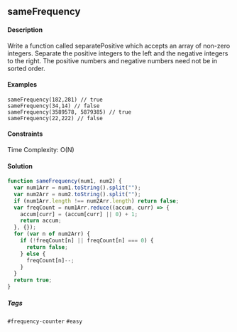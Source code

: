 ## sameFrequency

#### Description

Write a function called separatePositive which accepts an array of non-zero integers. Separate the positive integers to the left and the negative integers to the right. The positive numbers and negative numbers need not be in sorted order.

#### Examples

`sameFrequency(182,281) // true`<br>
`sameFrequency(34,14) // false` <br>
`sameFrequency(3589578, 5879385) // true` <br>
`sameFrequency(22,222) // false`

#### Constraints

Time Complexity: O(N)

#### Solution

```js
function sameFrequency(num1, num2) {
  var num1Arr = num1.toString().split("");
  var num2Arr = num2.toString().split("");
  if (num1Arr.length !== num2Arr.length) return false;
  var freqCount = num1Arr.reduce((accum, curr) => {
    accum[curr] = (accum[curr] || 0) + 1;
    return accum;
  }, {});
  for (var n of num2Arr) {
    if (!freqCount[n] || freqCount[n] === 0) {
      return false;
    } else {
      freqCount[n]--;
    }
  }
  return true;
}
```

##### Tags

`#frequency-counter` `#easy`
